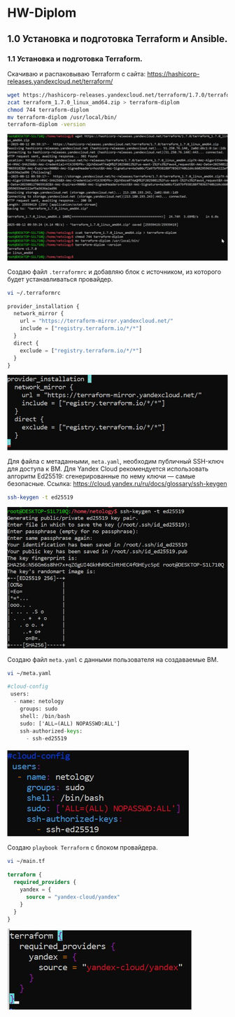 # HW-Diplom
## 1.0 Установка и подготовка Terraform и Ansible.
### 1.1 Установка и подготовка Terraform.
Скачиваю и распаковываю Terraform с сайта: https://hashicorp-releases.yandexcloud.net/terraform/
```bash
wget https://hashicorp-releases.yandexcloud.net/terraform/1.7.0/terraform_1.7.0_linux_amd64.zip
zcat terraform_1.7.0_linux_amd64.zip > terraform-diplom
chmod 744 terraform-diplom
mv terraform-diplom /usr/local/bin/
terraform-diplom -version
```
![](https://github.com/EgorGEgor/HW-Diplom/blob/main/terraform.jpg)

Создаю файл `.terraformrc` и добавляю блок с источником, из которого будет устанавливаться провайдер.
```bash
vi ~/.terraformrc
```
```terraform
provider_installation {
  network_mirror {
    url = "https://terraform-mirror.yandexcloud.net/"
    include = ["registry.terraform.io/*/*"]
  }
  direct {
    exclude = ["registry.terraform.io/*/*"]
  }
}
```
![](https://github.com/EgorGEgor/HW-Diplom/blob/main/terraform-1.jpg)

Для файла с метаданными, `meta.yaml`, необходим публичный SSH-ключ для доступа к ВМ. Для Yandex Cloud рекомендуется использовать алгоритм Ed25519: сгенерированные по нему ключи — самые безопасные. Ссылка: https://cloud.yandex.ru/ru/docs/glossary/ssh-keygen
```bash
ssh-keygen -t ed25519
```
![](https://github.com/EgorGEgor/HW-Diplom/blob/main/ssh.jpg)

Создаю файл `meta.yaml` с данными пользователя на создаваемые ВМ.
```bash
vi ~/meta.yaml
```
```terraform
#cloud-config
 users:
  - name: netology
    groups: sudo
    shell: /bin/bash
    sudo: ['ALL=(ALL) NOPASSWD:ALL']
    ssh-authorized-keys:
      - ssh-ed25519
```
![](https://github.com/EgorGEgor/HW-Diplom/blob/main/meta.jpg)

Создаю `playbook Terraform` c блоком провайдера.
```bash
vi ~/main.tf
```
```terraform
terraform {
  required_providers {
    yandex = {
      source = "yandex-cloud/yandex"
    }
  }
}
```
![](https://github.com/EgorGEgor/HW-Diplom/blob/main/main.jpg)


